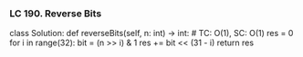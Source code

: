 ### LC 190. Reverse Bits
class Solution:
    def reverseBits(self, n: int) -> int:
        # TC: O(1), SC: O(1)
        res = 0
        for i in range(32):
            bit = (n >> i) & 1
            res += bit << (31 - i)
        return res